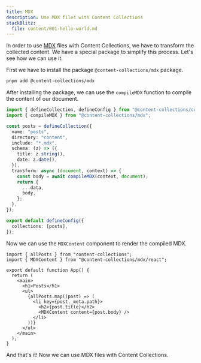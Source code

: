 ```yaml
---
title: MDX
description: Use MDX files with Content Collections
stackBlitz:
  file: content/001-hello-world.md
---
```


In order to use [MDX](https://mdxjs.com/) files with Content Collections, we have to transform the collected content.
We have a special package to simplify this process.
Let's see how we can use it.

First we have to install the package `@content-collections/mdx` package.

```sh
pnpm add @content-collections/mdx
```

After installing the package, we can use the `compileMDX` function to compile the content of our document.

```ts
import { defineCollection, defineConfig } from "@content-collections/core";
import { compileMDX } from "@content-collections/mdx";

const posts = defineCollection({
  name: "posts",
  directory: "content",
  include: "*.mdx",
  schema: (z) => ({
    title: z.string(),
    date: z.date(),
  }),
  transform: async (document, context) => {
    const body = await compileMDX(context, document);
    return {
      ...data,
      body,
    };
  },
});

export default defineConfig({
  collections: [posts],
});
```

Now we can use the `MDXContent` component to render the compiled MDX.

```tsx
import { allPosts } from "content-collections";
import { MDXContent } from "@content-collections/mdx/react";

export default function App() {
  return (
    <main>
      <h1>Posts</h1>
      <ul>
        {allPosts.map((post) => (
          <li key={post._meta.path}>
            <h2>{post.title}</h2>
            <MDXContent content={post.body} />
          </li>
        ))}
      </ul>
    </main>
  );
}
```

And that's it! Now we can use MDX files with Content Collections.